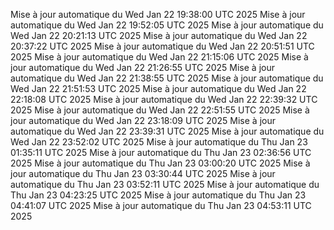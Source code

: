 Mise à jour automatique du Wed Jan 22 19:38:00 UTC 2025
Mise à jour automatique du Wed Jan 22 19:52:05 UTC 2025
Mise à jour automatique du Wed Jan 22 20:21:13 UTC 2025
Mise à jour automatique du Wed Jan 22 20:37:22 UTC 2025
Mise à jour automatique du Wed Jan 22 20:51:51 UTC 2025
Mise à jour automatique du Wed Jan 22 21:15:06 UTC 2025
Mise à jour automatique du Wed Jan 22 21:26:55 UTC 2025
Mise à jour automatique du Wed Jan 22 21:38:55 UTC 2025
Mise à jour automatique du Wed Jan 22 21:51:53 UTC 2025
Mise à jour automatique du Wed Jan 22 22:18:08 UTC 2025
Mise à jour automatique du Wed Jan 22 22:39:32 UTC 2025
Mise à jour automatique du Wed Jan 22 22:51:55 UTC 2025
Mise à jour automatique du Wed Jan 22 23:18:09 UTC 2025
Mise à jour automatique du Wed Jan 22 23:39:31 UTC 2025
Mise à jour automatique du Wed Jan 22 23:52:02 UTC 2025
Mise à jour automatique du Thu Jan 23 01:35:11 UTC 2025
Mise à jour automatique du Thu Jan 23 02:36:56 UTC 2025
Mise à jour automatique du Thu Jan 23 03:00:20 UTC 2025
Mise à jour automatique du Thu Jan 23 03:30:44 UTC 2025
Mise à jour automatique du Thu Jan 23 03:52:11 UTC 2025
Mise à jour automatique du Thu Jan 23 04:23:25 UTC 2025
Mise à jour automatique du Thu Jan 23 04:41:07 UTC 2025
Mise à jour automatique du Thu Jan 23 04:53:11 UTC 2025
